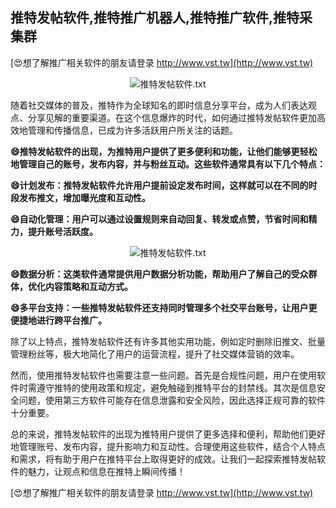 ## **推特发帖软件,推特推广机器人,推特推广软件,推特采集群**

[😍想了解推广相关软件的朋友请登录 http://www.vst.tw](http://www.vst.tw)

 <center><img src="https://vst.tw/MP4/tuiguang/png/7.png" alt="推特发帖软件.txt"></center>

随着社交媒体的普及，推特作为全球知名的即时信息分享平台，成为人们表达观点、分享见解的重要渠道。在这个信息爆炸的时代，如何通过推特发帖软件更加高效地管理和传播信息，已成为许多活跃用户所关注的话题。

**😄推特发帖软件的出现，为推特用户提供了更多便利和功能，让他们能够更轻松地管理自己的账号，发布内容，并与粉丝互动。这些软件通常具有以下几个特点：**

**😄计划发布：推特发帖软件允许用户提前设定发布时间，这样就可以在不同的时段发布推文，增加曝光度和互动性。**

**😄自动化管理：用户可以通过设置规则来自动回复、转发或点赞，节省时间和精力，提升账号活跃度。**

 <center><img src="https://vst.tw/MP4/tuiguang/png/2.png" alt="推特发帖软件.txt"></center>

**😄数据分析：这类软件通常提供用户数据分析功能，帮助用户了解自己的受众群体，优化内容策略和互动方式。**

**😄多平台支持：一些推特发帖软件还支持同时管理多个社交平台账号，让用户更便捷地进行跨平台推广。**

除了以上特点，推特发帖软件还有许多其他实用功能，例如定时删除旧推文、批量管理粉丝等，极大地简化了用户的运营流程，提升了社交媒体营销的效率。

然而，使用推特发帖软件也需要注意一些问题。首先是合规性问题，用户在使用软件时需遵守推特的使用政策和规定，避免触碰到推特平台的封禁线。其次是信息安全问题，使用第三方软件可能存在信息泄露和安全风险，因此选择正规可靠的软件十分重要。

总的来说，推特发帖软件的出现为推特用户提供了更多选择和便利，帮助他们更好地管理账号、发布内容，提升影响力和互动性。合理使用这些软件，结合个人特点和需求，将有助于用户在推特平台上取得更好的成效。让我们一起探索推特发帖软件的魅力，让观点和信息在推特上瞬间传播！

[😍想了解推广相关软件的朋友请登录 http://www.vst.tw](http://www.vst.tw)



